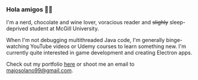 ### Hola amigos 👋🏻

I'm a nerd, chocolate and wine lover, voracious reader and <s>slighly</s> sleep-deprived student at McGill University. 

When I'm not debugging multithreaded Java code, I'm generally binge-watching YouTube videos or Udemy courses to learn something new. I'm currently quite interested in game development and creating Electron apps.

Check out my portfolio [here](https://www.maria-sol-os.com/) or shoot me an email to majosolano99@gmail.com.
